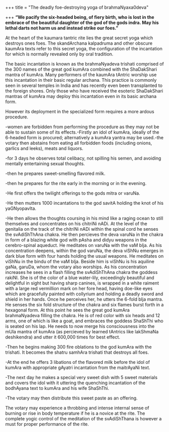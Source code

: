 +++
title = "The deadly foe-destroying yoga of brahmaNyaxa0deva"

+++
**“We pacify the six-headed being, of fiery birth, who is lost in the
embrace of the beautiful daughter of the god of the gods indra. May his
lethal darts not harm us and instead strike our foes.”**

At the heart of the kaumara tantric rite lies the great secret yoga
which destroys ones foes. The skandArchana kalpadruma and other obscure
kaumAra texts refer to this secret yoga, the configuration of the
incantation for which is normally revealed only by oral tradition.

The basic incantation is known as the brahmaNyadeva trishati comprised
of the 300 names of the great god kumAra combined with the ShaDakShari
mantra of kumAra. Many performers of the kaumAra tAntric worship use
this incantation in their basic regular archana. This practice is
commonly seen in several temples in India and has recently even been
transplanted to the foreign shores. Only those who have received the
esoteric ShaDakShari mantras of kumAra may deploy this incantation even
in its basic archana form.

However its deployment in the specialized form requires a more ardous
procedure.

\-women are forbidden from performing the procedure as they may not be
able to sustain some of its effects.-Firstly an idol of kumAra, ideally
of the 6-headed form is procured; alternatively a kumAra yantra may be
used.-the votary then abstains from eating all forbidden foods
(including onions, garlics and leeks), meats and liquors.

\-for 3 days he observes total celibacy, not spilling his semen, and
avoiding mentally entertaining sexual thoughts.

\-then he prepares sweet-smelling flavored milk.

\-then he prepares for the rite early in the morning or in the evening.

\-He first offers the twilight offerings to the gods mitra or varuNa.

\-He then mutters 1000 incantations to the god savitA holding the knot
of his yaGNyopavIta.

\-He then allows the thoughts coursing in his mind like a raging ocean
to still themselves and concentrates on his chitriNi nADi. At the level
of the genitalia on the track of the chitriNi nADi within the spinal
cord he senses the svAdiShThAna chakra. He then percieves the deva
varuNa in the chakra in form of a blazing white god with pAsha and didyu
weapons in the cerebro-spinal aqueduct. He meditates on varuNa with the
vaM bIja. As his concentration deepens, within the god varuNa, the deva
viShNu emerges in dark blue form with four hands holding the usual
weapons. He meditates on viShNu in the bindu of the vaM bIja. Beside him
is viShNu is his aquiline gaNa, garuDa, whom the votary also worships.
As his concentration increases he sees in a flash filling the
svAdiShThAna chakra the goddess rakiNI. She is of the color of a blue
water-lily, exceedingly beautiful and delightful in sight but having
sharp canines, is wrapped in a white raiment with a large red vermillion
mark on her fore head, having doe-like eyes which are gracefully painted
with collyrium and holding a deadly sword and shield in her hands. Once
he perceives her, he utters the 6-fold bIja mantra. He senses the six
fold structure of the chakra and six flames burst forth in a hexagonal
form. At this point he sees the great god kumAra brahmaNyadeva filling
the chakra. He is of red color with six heads and 12 arms, one of which
is like a goat, and embraces the goddess ShaShThi who is seated on his
lap. He needs to now merge his consciousness into the mUla mantra of
kumAra (as percieved by learned tAntrics like lakShmaNa deshikendra) and
utter it 600,000 times for best effect.

\-Then he begins making 300 fire oblations to the god kumAra with the
trishati. It becomes the shatru samhAra trishati that destroys all foes.

\-At the end he offers 3 libations of the flavored milk before the idol
of kumAra with appropriate gAyatri incantation from the maitrAyaNi text.

\-The next day he makes a special very sweet dish with 5 sweet materials
and covers the idol with it uttering the quenching incantation of the
bodhAyana text to kumAra and his wife ShaShThi.

\-The votary may then distribute this sweet paste as an offering.

The votary may experience a throbbing and intense internal sense of
burning or rise in body temperature if he is a novice at the rite. The
complete yogic control of the meditation of the svAdiShThana is however
a must for proper performance of the rite.
